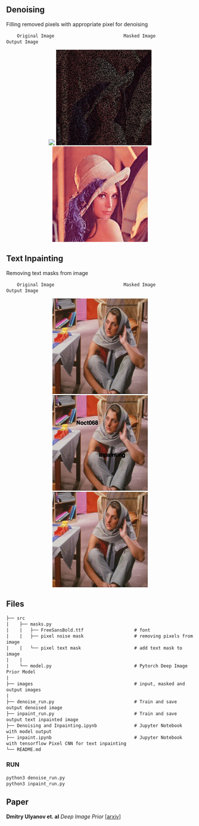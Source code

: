 
## Denoising 

Filling removed pixels with appropriate pixel for denoising

        Original Image                          Masked Image                        Output Image
<div align='center'>
    <img src='images/lenna_ori.jpg' height="256">
    <img src='images/noisy-image.jpg' height="256">
    <img src='images/denoised-output.jpg' height="256">
</div>


## Text Inpainting

Removing text masks from image

        Original Image                          Masked Image                        Output Image
<div align='center'>
    <img src='images/barbara.jpg' height="256">
    <img src='images/text-corrupted-image.jpg' height="256">
    <img src='images/inpainting-output.jpg' height="256">
</div>


## Files

```
├── src                   
|    ├── masks.py
|    |   ├── FreeSansBold.ttf                   # font
|    |   ├── pixel noise mask                   # removing pixels from image
|    |   └── pixel text mask                    # add text mask to image
|    |
|    └── model.py                               # Pytorch Deep Image Prior Model 
|    
├── images                                      # input, masked and output images  
|
├── denoise_run.py                              # Train and save output denoised image
├── inpaint_run.py                              # Train and save output text inpainted image
├── Denoising and Inpainting.ipynb              # Jupyter Notebook with model output
├── inpaint.ipynb                               # Jupyter Notebook with tensorflow Pixel CNN for text inpainting
└── README.md

```

### RUN

```
python3 denoise_run.py
python3 inpaint_run.py
```
## Paper

**Dmitry Ulyanov et. al** *Deep Image Prior* [[arxiv](https://arxiv.org/abs/1711.10925)]